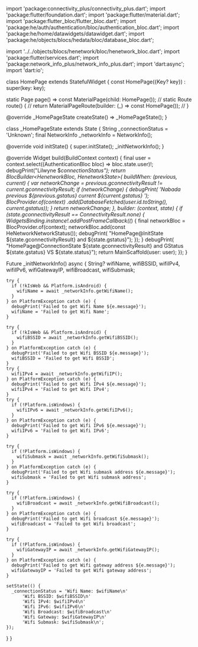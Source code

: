 import 'package:connectivity_plus/connectivity_plus.dart';
import 'package:flutter/foundation.dart';
import 'package:flutter/material.dart';
import 'package:flutter_bloc/flutter_bloc.dart';
import 'package:he/auth/authentication/bloc/authentication_bloc.dart';
import 'package:he/home/datawidgets/datawidget.dart';
import 'package:he/objects/blocs/hedata/bloc/database_bloc.dart';

import '../../objects/blocs/henetwork/bloc/henetwork_bloc.dart';
import 'package:flutter/services.dart';
import 'package:network_info_plus/network_info_plus.dart';
import 'dart:async';
import 'dart:io';

class HomePage extends StatefulWidget {
  const HomePage({Key? key}) : super(key: key);

  static Page page() => const MaterialPage<void>(child: HomePage());
  // static Route<void> route() {
  //   return MaterialPageRoute<void>(builder: (_) => const HomePage());
  // }

  @override
  _HomePageState createState() => _HomePageState();
}

class _HomePageState extends State<HomePage> {
  String _connectionStatus = 'Unknown';
  final NetworkInfo _networkInfo = NetworkInfo();

  @override
  void initState() {
    super.initState();
    _initNetworkInfo();
  }

  @override
  Widget build(BuildContext context) {
    final user = context.select((AuthenticationBloc bloc) => bloc.state.user)!;
    debugPrint("Lilwyne $_connectionStatus");
    return BlocBuilder<HenetworkBloc, HenetworkState>(
        buildWhen: (previous, current) {
      var networkChange =
          previous.gconnectivityResult != current.gconnectivityResult;
      if (networkChange) {
        debugPrint(
            'Nabada previous ${previous.gstatus} current ${current.gstatus} ');
        BlocProvider.of<DatabaseBloc>(context)
            .add(DatabaseFetched(user.id.toString(), current.gstatus));
      }
      return networkChange;
    }, builder: (context, state) {
      if (state.gconnectivityResult == ConnectivityResult.none) {
        WidgetsBinding.instance!.addPostFrameCallback((_) {
          final networkBloc = BlocProvider.of<HenetworkBloc>(context);
          networkBloc.add(const HeNetworkNetworkStatus());
          debugPrint(
              "HomePage@InitState  ${state.gconnectivityResult} and ${state.gstatus}");
        });
      }
      debugPrint(
          "HomePage@ConnectionState  ${state.gconnectivityResult} and GStatus ${state.gstatus} VS ${state.status}");
      return MainScaffold(user: user);
    });
  }

  Future<void> _initNetworkInfo() async {
    String? wifiName,
        wifiBSSID,
        wifiIPv4,
        wifiIPv6,
        wifiGatewayIP,
        wifiBroadcast,
        wifiSubmask;

    try {
      if (!kIsWeb && Platform.isAndroid) {
        wifiName = await _networkInfo.getWifiName();
      }
    } on PlatformException catch (e) {
      debugPrint('Failed to get Wifi Name ${e.message}');
      wifiName = 'Failed to get Wifi Name';
    }

    try {
      if (!kIsWeb && Platform.isAndroid) {
        wifiBSSID = await _networkInfo.getWifiBSSID();
      }
    } on PlatformException catch (e) {
      debugPrint('Failed to get Wifi BSSID ${e.message}');
      wifiBSSID = 'Failed to get Wifi BSSID';
    }
    try {
      wifiIPv4 = await _networkInfo.getWifiIP();
    } on PlatformException catch (e) {
      debugPrint('Failed to get Wifi IPv4 ${e.message}');
      wifiIPv4 = 'Failed to get Wifi IPv4';
    }
    try {
      if (!Platform.isWindows) {
        wifiIPv6 = await _networkInfo.getWifiIPv6();
      }
    } on PlatformException catch (e) {
      debugPrint('Failed to get Wifi IPv6 ${e.message}');
      wifiIPv6 = 'Failed to get Wifi IPv6';
    }

    try {
      if (!Platform.isWindows) {
        wifiSubmask = await _networkInfo.getWifiSubmask();
      }
    } on PlatformException catch (e) {
      debugPrint('Failed to get Wifi submask address ${e.message}');
      wifiSubmask = 'Failed to get Wifi submask address';
    }

    try {
      if (!Platform.isWindows) {
        wifiBroadcast = await _networkInfo.getWifiBroadcast();
      }
    } on PlatformException catch (e) {
      debugPrint('Failed to get Wifi broadcast ${e.message}');
      wifiBroadcast = 'Failed to get Wifi broadcast';
    }

    try {
      if (!Platform.isWindows) {
        wifiGatewayIP = await _networkInfo.getWifiGatewayIP();
      }
    } on PlatformException catch (e) {
      debugPrint('Failed to get Wifi gateway address ${e.message}');
      wifiGatewayIP = 'Failed to get Wifi gateway address';
    }

    setState(() {
      _connectionStatus = 'Wifi Name: $wifiName\n'
          'Wifi BSSID: $wifiBSSID\n'
          'Wifi IPv4: $wifiIPv4\n'
          'Wifi IPv6: $wifiIPv6\n'
          'Wifi Broadcast: $wifiBroadcast\n'
          'Wifi Gateway: $wifiGatewayIP\n'
          'Wifi Submask: $wifiSubmask\n';
    });
  }
}
